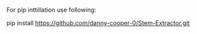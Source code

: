 For pip inttillation use following:

pip install https://github.com/danny-cooper-0/Stem-Extractor.git
